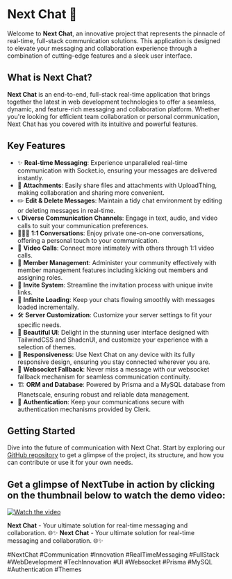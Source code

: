 # Next Chat 🚀

Welcome to **Next Chat**, an innovative project that represents the pinnacle of real-time, full-stack communication solutions. This application is designed to elevate your messaging and collaboration experience through a combination of cutting-edge features and a sleek user interface.

## What is Next Chat?

**Next Chat** is an end-to-end, full-stack real-time application that brings together the latest in web development technologies to offer a seamless, dynamic, and feature-rich messaging and collaboration platform. Whether you're looking for efficient team collaboration or personal communication, Next Chat has you covered with its intuitive and powerful features.

## Key Features

- ✨ **Real-time Messaging**: Experience unparalleled real-time communication with Socket.io, ensuring your messages are delivered instantly.
- 📎 **Attachments**: Easily share files and attachments with UploadThing, making collaboration and sharing more convenient.
- ✏️ **Edit & Delete Messages**: Maintain a tidy chat environment by editing or deleting messages in real-time.
- 📞 **Diverse Communication Channels**: Engage in text, audio, and video calls to suit your communication preferences.
- 🧑‍🤝‍🧑 **1:1 Conversations**: Enjoy private one-on-one conversations, offering a personal touch to your communication.
- 🎥 **Video Calls**: Connect more intimately with others through 1:1 video calls.
- 🚪 **Member Management**: Administer your community effectively with member management features including kicking out members and assigning roles.
- 💌 **Invite System**: Streamline the invitation process with unique invite links.
- 🔁 **Infinite Loading**: Keep your chats flowing smoothly with messages loaded incrementally.
- 🛠️ **Server Customization**: Customize your server settings to fit your specific needs.
- 🌟 **Beautiful UI**: Delight in the stunning user interface designed with TailwindCSS and ShadcnUI, and customize your experience with a selection of themes.
- 📱 **Responsiveness**: Use Next Chat on any device with its fully responsive design, ensuring you stay connected wherever you are.
- 🔗 **Websocket Fallback**: Never miss a message with our websocket fallback mechanism for seamless communication continuity.
- 🏗️ **ORM and Database**: Powered by Prisma and a MySQL database from Planetscale, ensuring robust and reliable data management.
- 🔐 **Authentication**: Keep your communications secure with authentication mechanisms provided by Clerk.

## Getting Started

Dive into the future of communication with Next Chat. Start by exploring our [GitHub repository](https://lnkd.in/gvFgJM7u) to get a glimpse of the project, its structure, and how you can contribute or use it for your own needs.

## Get a glimpse of NextTube in action by clicking on the thumbnail below to watch the demo video:

[![Watch the video]()](https://github.com/gincode18/NextChat/assets/91776192/f6b7cd79-50d2-4366-85ac-3f8e63ce23e4)

**Next Chat** - Your ultimate solution for real-time messaging and collaboration. 🌐✨
**Next Chat** - Your ultimate solution for real-time messaging and collaboration. 🌐✨


#NextChat #Communication #Innovation #RealTimeMessaging #FullStack #WebDevelopment #TechInnovation #UI #Websocket #Prisma #MySQL #Authentication #Themes
